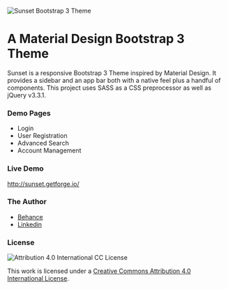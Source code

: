 ![Sunset Bootstrap 3 Theme](https://user-images.githubusercontent.com/12038461/48175556-579e8a80-e2eb-11e8-8954-27b5cc05682f.png)

# A Material Design Bootstrap 3 Theme
Sunset is a responsive Bootstrap 3 Theme inspired by Material Design. It provides a sidebar and an app bar both with a native feel plus a handful of components. This project uses SASS as a CSS preprocessor as well as jQuery v3.3.1.

### Demo Pages

* Login
* User Registration
* Advanced Search
* Account Management

### Live Demo
http://sunset.getforge.io/

### The Author
* [Behance](https://www.behance.net/joserogerio)
* [Linkedin](https://www.linkedin.com/in/joserogeriofilho/)

### License
![Attribution 4.0 International CC License](https://i.creativecommons.org/l/by/4.0/88x31.png)

This work is licensed under a [Creative Commons Attribution 4.0 International License](http://creativecommons.org/licenses/by/4.0/).

